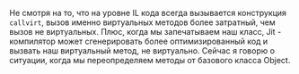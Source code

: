 Не смотря на то, что на уровне IL кода всегда вызывается конструкция `callvirt`, вызов именно виртуальных методов более затратный, чем вызов не виртуальных.
Плюс, когда мы запечатываем наш класс, Jit - компилятор может сгенерировать более оптимизированный код и вызвать наш виртуальный метод, не виртуально. Сейчас я говорю о ситуации, когда мы переопределяем методы от базового класса Object.